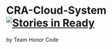 CRA-Cloud-System [![Stories in Ready](https://badge.waffle.io/cra16/cra-cloud-system.png?label=ready)](https://waffle.io/cra16/cra-cloud-system)
================

by Team Honor Code
